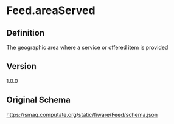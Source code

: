 # Feed.areaServed

## Definition
The geographic area where a service or offered item is provided

## Version
1.0.0

## Original Schema
https://smaq.computate.org/static/fiware/Feed/schema.json
